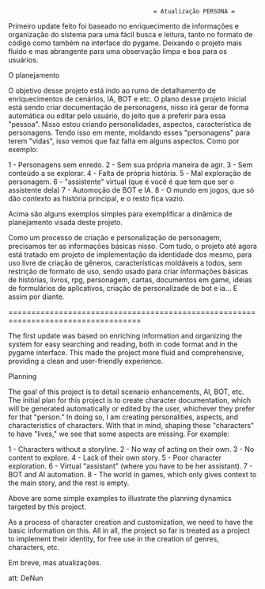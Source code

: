                                              = Atualização PERSONA =

  Primeiro update feito foi baseado no enriquecimento de informações e organização do sistema para uma fácil busca e leitura, 
tanto no formato de código como também na interface do pygame. Deixando o projeto mais fluído e mas abrangente para uma
observação limpa e boa para os usuários.

O planejamento

  O objetivo desse projeto está indo ao rumo de detalhamento de enriquecimentos de cenários, IA, BOT e etc. O plano desse projeto
inicial está sendo criar documentação de personagens, nisso irá gerar de forma automática ou editar pelo usuário, do jeito que a
preferir para essa "pessoa". Nisso estou criando personalidades, aspectos, característica de personagens. Tendo isso em mente,
moldando esses "personagens" para terem "vidas", isso vemos que faz falta em alguns aspectos. Como por exemplo:

1 - Personagens sem enredo.
2 - Sem sua própria maneira de agir.
3 - Sem conteúdo a se explorar.
4 - Falta de própria história.
5 - Mal exploração de personagem.
6 - "assistente" virtual (que é você é que tem que ser o assistente dela)
7 - Automoção de BOT e IA.
8 - O mundo em jogos, que só dão contexto as história principal, e o resto fica vazio.

Acima são alguns exemplos simples para exemplificar a dinâmica de planejamento visada deste projeto.

  Como um processo de criação e personalização de personagem, precisamos ter as informações básicas nisso. Com tudo, o projeto até
agora está tratado em projeto de implementação da identidade dos mesmo, para uso livre de criação de gêneros, características
moldáveis a todos, sem restrição de formato de uso, sendo usado para criar informações básicas de histórias, livros, rpg, personagem,
cartas, documentos em game, ideias de formulários de aplicativos, criação de personalizade de bot e ia... E assim por diante.

===================================================================================

The first update was based on enriching information and organizing the system for easy searching and reading, both in code format and in the pygame interface. This made the project more fluid and comprehensive, providing a clean and user-friendly experience.

Planning

The goal of this project is to detail scenario enhancements, AI, BOT, etc. The initial plan for this project is to create character documentation, which will be generated automatically or edited by the user, whichever they prefer for that "person." In doing so, I am creating personalities, aspects, and characteristics of characters. With that in mind, shaping these "characters" to have "lives," we see that some aspects are missing. For example:

1 - Characters without a storyline. 2 - No way of acting on their own. 3 - No content to explore. 4 - Lack of their own story. 5 - Poor character exploration. 6 - Virtual "assistant" (where you have to be her assistant). 7 - BOT and AI automation. 8 - The world in games, which only gives context to the main story, and the rest is empty.

Above are some simple examples to illustrate the planning dynamics targeted by this project.

As a process of character creation and customization, we need to have the basic information on this. All in all, the project so far is treated as a project to implement their identity, for free use in the creation of genres, characters, etc.

Em breve, mas atualizações.

att: DeNun
